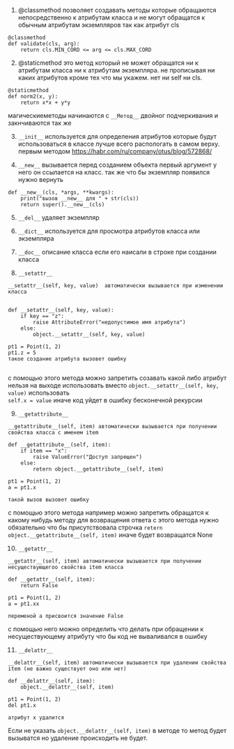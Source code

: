  
1.  @classmethod позволяет создавать методы которые обращаются непосредственно к атрибутам класса и не могут обращатся к обычным атрибутам экземпляров так как атрибут cls
```
@classmethod  
def validate(cls, arg):  
    return cls.MIN_CORD <= arg <= cls.MAX_CORD
```

2.  @staticmethod это метод который не может обращатся ни к атрибутам класса ни к атрибутам экземпляра. не прописывая ни каких атрибутов кроме тех что мы укажем. нет ни self ни cls.

```
@staticmethod  
def norm2(x, y):  
    return x*x + y*y
```

магическиеметоды начинаются с `__Метод__` двойног подчеркивания и закнчиваются так же

3. `__init__` используется для определения атрибутов которые будут использоваться в классе
лучше всего распологать в самом верху. первым методом
https://habr.com/ru/company/otus/blog/572868/

4. `__new__`  вызывается перед созданием объекта
первый аргумент у него   он ссылается на класс. так же что бы экземпляр появился нужно вернуть 
```
def __new__(cls, *args, **kwargs):  
    print("вызов __new__ для " + str(cls))  
    return super().__new__(cls)
```


5. `__del__` удаляет экземпляр


6. `__dict__` используется для просмотра атрибутов класса или экземпляра

7. `__doc__` описание класса если его наисали в строке при создании класса

8. `__setattr__`
```
__setattr__(self, key, value)  автоматически вызывается при изменении класса


def __setattr__(self, key, value):
	if key == "z":
		raise AttributeError("недопустимое имя атрибута")
	else:
		object.__setattr__(self, key, value) 
		
pt1 = Point(1, 2)
pt1.z = 5
такое создание атрибута вызовет ошибку
	
```

с помощью этого метода можно запретить  созавать какой либо атрибут 
нельзя на выходе использовать вместо `object.__setattr__(self, key, value)` использовать  
`self.x = value` иначе код уйдет в ошибку бесконечной рекурсии 


9. `__getattribute__`
```
__getattribute__(self, item) автоматически вызывается при получении свойства класса с именем item 

def __getattribute__(self, item):
	if item == "x":
		raise ValueError("Доступ запрещен")
	else:
		retern object.__getattribute__(self, item)

pt1 = Point(1, 2)
a = pt1.x

такой вызов вызовет ошибку
```
с помощью этого метода например можно запретить обращатся к какому нибудь методу
для возвращения ответа с этого метода нужно обязательно что бы присутствовала строчка 
`retern object.__getattribute__(self, item)` иначе будет возвращатся None


10. `__getattr__`

```
__getattr__(self, item) автоматически вызывается при получении несуществующегоо свойства item класса

def __getattr__(self, item):
	return False

pt1 = Point(1, 2)
a = pt1.xx

переменой a присвоится значение False
```
с помощью него можно определить что делать при обращении к несуществующему атрибуту что бы код не вываливался в ошибку

11. `__delattr__`

```
__delattr__(self, item) автоматически вызывается при удалении свойства item (не важно существует оно или нет)

def __delattr__(self, item):
	object.__delattr__(self, item)

pt1 = Point(1, 2)
del pt1.x

атрибут x удалится

```

Если не указать `object.__delattr__(self, item)` в методе то метод будет вызыватся но удаление происходить не будет.